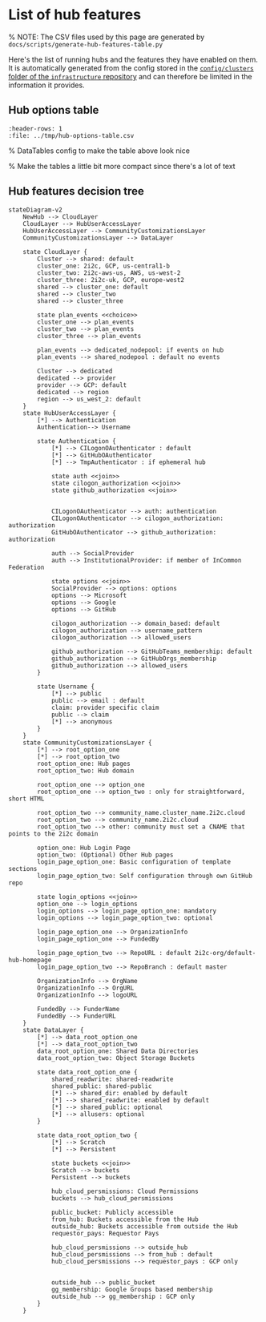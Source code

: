 # List of hub features

% NOTE: The CSV files used by this page are generated by `docs/scripts/generate-hub-features-table.py`

Here's the list of running hubs and the features they have enabled on them.
It is automatically generated from the config stored in the [`config/clusters` folder of the `infrastructure` repository](https://github.com/2i2c-org/infrastructure/tree/HEAD/config/clusters) and can therefore be limited in the information it provides.

## Hub options table

<div class="full-width hub-options-table">

```{csv-table}
:header-rows: 1
:file: ../tmp/hub-options-table.csv
```

</div>

% DataTables config to make the table above look nice
<link rel="stylesheet"
      href="https://cdn.datatables.net/1.10.24/css/jquery.dataTables.min.css">
<script type="text/javascript"
        src="https://cdn.datatables.net/1.10.24/js/jquery.dataTables.min.js"></script>

<script>
var checkbox = function (data) {
    var c = data.toString().trim()
    console.log(c)
    if (c == "<p>True</p>") {
        return '<input type="checkbox" class="editor-active" onclick="return false;" checked>';
    }
    else {
        return '<input type="checkbox" onclick="return false;" class="editor-active">';
    }
}

$(document).ready( function () {
    $('.hub-options-table table').DataTable( {
        "order": [[ 0, "template" ]],
        "pageLength": 25,
        "columns": [
            null, // domain column, nothing special configured
            {"render": checkbox}, // dedicated cluster column
            {"render": checkbox}, // dedicated nodepool column
            {"render": checkbox}, // user buckets (scratch/persistent) column
            {"render": checkbox}, // requestor pays for buckets storage column
            null, // authenticator column
            {"render": checkbox}, // user anonymisation column
            {"render": checkbox}, // allusers access column
            {"render": checkbox}, // community domain column
            {"render": checkbox}, // custom login page column
            {"render": checkbox}, // custom html pages column
            {"render": checkbox}, // gh-scoped-creds column
        ]
    });
} );
</script>

% Make the tables a little bit more compact since there's a lot of text
<style>
    table {
        font-size: .7em;
    }

    table th, table td {
        padding: 0;
    }
</style>

## Hub features decision tree

```{mermaid}
stateDiagram-v2
    NewHub --> CloudLayer
    CloudLayer --> HubUserAccessLayer
    HubUserAccessLayer --> CommunityCustomizationsLayer
    CommunityCustomizationsLayer --> DataLayer

    state CloudLayer {
        Cluster --> shared: default
        cluster_one: 2i2c, GCP, us-central1-b
        cluster_two: 2i2c-aws-us, AWS, us-west-2
        cluster_three: 2i2c-uk, GCP, europe-west2
        shared --> cluster_one: default
        shared --> cluster_two
        shared --> cluster_three

        state plan_events <<choice>>
        cluster_one --> plan_events
        cluster_two --> plan_events
        cluster_three --> plan_events

        plan_events --> dedicated_nodepool: if events on hub
        plan_events --> shared_nodepool : default no events

        Cluster --> dedicated
        dedicated --> provider
        provider --> GCP: default
        dedicated --> region
        region --> us_west_2: default
    }
    state HubUserAccessLayer {
        [*] --> Authentication
        Authentication--> Username

        state Authentication {
            [*] --> CILogonOAuthenticator : default
            [*] --> GitHubOAuthenticator
            [*] --> TmpAuthenticator : if ephemeral hub

            state auth <<join>>
            state cilogon_authorization <<join>>
            state github_authorization <<join>>


            CILogonOAuthenticator --> auth: authentication
            CILogonOAuthenticator --> cilogon_authorization: authorization
            GitHubOAuthenticator --> github_authorization: authorization

            auth --> SocialProvider
            auth --> InstitutionalProvider: if member of InCommon Federation

            state options <<join>>
            SocialProvider --> options: options
            options --> Microsoft
            options --> Google
            options --> GitHub

            cilogon_authorization --> domain_based: default
            cilogon_authorization --> username_pattern
            cilogon_authorization --> allowed_users

            github_authorization --> GitHubTeams_membership: default
            github_authorization --> GitHubOrgs_membership
            github_authorization --> allowed_users
        }

        state Username {
            [*] --> public
            public --> email : default
            claim: provider specific claim
            public --> claim
            [*] --> anonymous
        }
    }
    state CommunityCustomizationsLayer {
        [*] --> root_option_one
        [*] --> root_option_two
        root_option_one: Hub pages
        root_option_two: Hub domain

        root_option_one --> option_one
        root_option_one --> option_two : only for straightforward, short HTML

        root_option_two --> community_name.cluster_name.2i2c.cloud
        root_option_two --> community_name.2i2c.cloud
        root_option_two --> other: community must set a CNAME that points to the 2i2c domain

        option_one: Hub Login Page
        option_two: (Optional) Other Hub pages
        login_page_option_one: Basic configuration of template sections
        login_page_option_two: Self configuration through own GitHub repo

        state login_options <<join>>
        option_one --> login_options
        login_options --> login_page_option_one: mandatory
        login_options --> login_page_option_two: optional

        login_page_option_one --> OrganizationInfo
        login_page_option_one --> FundedBy

        login_page_option_two --> RepoURL : default 2i2c-org/default-hub-homepage
        login_page_option_two --> RepoBranch : default master

        OrganizationInfo --> OrgName
        OrganizationInfo --> OrgURL
        OrganizationInfo --> logoURL

        FundedBy --> FunderName
        FundedBy --> FunderURL
    }
    state DataLayer {
        [*] --> data_root_option_one
        [*] --> data_root_option_two
        data_root_option_one: Shared Data Directories
        data_root_option_two: Object Storage Buckets

        state data_root_option_one {
            shared_readwrite: shared-readwrite
            shared_public: shared-public
            [*] --> shared_dir: enabled by default
            [*] --> shared_readwrite: enabled by default
            [*] --> shared_public: optional
            [*] --> allusers: optional
        }

        state data_root_option_two {
            [*] --> Scratch
            [*] --> Persistent

            state buckets <<join>>
            Scratch --> buckets
            Persistent --> buckets

            hub_cloud_persmissions: Cloud Permissions
            buckets --> hub_cloud_persmissions

            public_bucket: Publicly accessible
            from_hub: Buckets accessible from the Hub
            outside_hub: Buckets accessible from outside the Hub
            requestor_pays: Requestor Pays

            hub_cloud_persmissions --> outside_hub
            hub_cloud_persmissions --> from_hub : default
            hub_cloud_persmissions --> requestor_pays : GCP only


            outside_hub --> public_bucket
            gg_membership: Google Groups based membership
            outside_hub --> gg_membership : GCP only
        }
    }

```